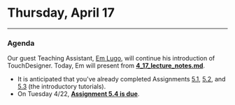# Thursday, April 17

---

### Agenda

Our guest Teaching Assistant, [Em Lugo](https://art.cmu.edu/news/alumni-news/emmanuel-lugo-ken-meyer-award/), will continue his introduction of TouchDesigner. Today, Em will present from [**4_17_lecture_notes.md**](https://github.com/golanlevin/60-120/tree/main/2025/lectures/touchdesigner/4_17_lecture_notes.md).

* It is anticipated that you've already completed Assignments [5.1](https://github.com/golanlevin/60-120/tree/main/2025/assignments/audiovisual_environment#51-be-prepared-for-class-on-tuesday-415), [5.2](https://github.com/golanlevin/60-120/tree/main/2025/assignments/audiovisual_environment#52-looking-outwards-touchdesigner), and [5.3](https://github.com/golanlevin/60-120/tree/main/2025/assignments/audiovisual_environment#53-do-these-introductory-tutorials) (the introductory tutorials). 
* On Tuesday 4/22, [**Assignment 5.4 is due**](https://github.com/golanlevin/60-120/blob/main/2025/assignments/audiovisual_environment/readme.md#54-touchdesigner-warmup).



